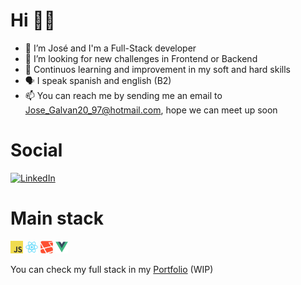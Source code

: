 # Hi 👋🏻

- 👋 I’m José and I'm a Full-Stack developer
- 👀 I’m looking for new challenges in Frontend or Backend
- 🌱 Continuos learning and improvement in my soft and hard skills
- 🗣️ I speak spanish and english (B2)
- 📫 You can reach me by sending me an email to <a href="mailto:Jose_Galvan20_97@hotmail.com">Jose_Galvan20_97@hotmail.com</a>, hope we can meet up soon

#  Social
[![LinkedIn](https://img.shields.io/badge/LinkedIn-0077B5?style=for-the-badge&logo=linkedin&logoColor=white)](https://www.linkedin.com/in/itsmejosmigue/)

# Main stack

<code><img height="20" alt="javascript" src="https://raw.githubusercontent.com/github/explore/80688e429a7d4ef2fca1e82350fe8e3517d3494d/topics/javascript/javascript.png"></code>
<code><img height="20" alt="react" src="https://github.com/devicons/devicon/blob/master/icons/react/react-original.svg"></code>
<code><img height="20" alt="laravel" src="https://github.com/devicons/devicon/blob/master/icons/laravel/laravel-plain.svg"></code>
<code><img height="20" alt="vue.js" src="https://github.com/devicons/devicon/blob/master/icons/vuejs/vuejs-original.svg"></code> 

You can check my full stack in my <a href="https://josmigue.github.io/portfolio-react/" target="__blank">Portfolio</a> (WIP)

<!---
JosMigue/JosMigue is a ✨ special ✨ repository because its `README.md` (this file) appears on your GitHub profile.
You can click the Preview link to take a look at your changes.
--->
